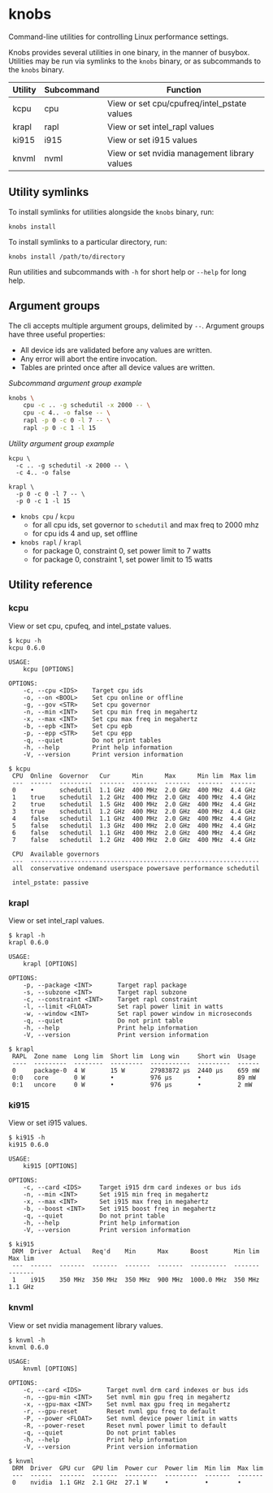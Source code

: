 # knobs

Command-line utilities for controlling Linux performance settings.

Knobs provides several utilities in one binary, in the manner of busybox.
Utilities may be run via symlinks to the `knobs` binary, or as subcommands
to the `knobs` binary.

| Utility  | Subcommand | Function                                     |
| -------- | ---------- | -------------------------------------------- |
| kcpu     | cpu        | View or set cpu/cpufreq/intel_pstate values  |
| krapl    | rapl       | View or set intel_rapl values                |
| ki915    | i915       | View or set i915 values                      |
| knvml    | nvml       | View or set nvidia management library values |

## Utility symlinks

To install symlinks for utilities alongside the `knobs` binary,
run:
```
knobs install
```
To install symlinks to a particular directory, run:
```
knobs install /path/to/directory
```
Run utilities and subcommands with `-h` for short help or `--help` for long help.

## Argument groups

The cli accepts multiple argument groups, delimited by `--`. Argument
groups have three useful properties:

- All device ids are validated before any values are written.
- Any error will abort the entire invocation.
- Tables are printed once after all device values are written.

_Subcommand argument group example_

```bash
knobs \
    cpu -c .. -g schedutil -x 2000 -- \
    cpu -c 4.. -o false -- \
    rapl -p 0 -c 0 -l 7 -- \
    rapl -p 0 -c 1 -l 15
```
_Utility argument group example_
```
kcpu \
  -c .. -g schedutil -x 2000 -- \
  -c 4.. -o false

krapl \
  -p 0 -c 0 -l 7 -- \
  -p 0 -c 1 -l 15
```

- `knobs cpu` / `kcpu`
    - for all cpu ids, set governor to `schedutil` and max freq to 2000 mhz
    - for cpu ids 4 and up, set offline
- `knobs rapl` / `krapl`
    - for package 0, constraint 0, set power limit to 7 watts
    - for package 0, constraint 1, set power limit to 15 watts

## Utility reference

### kcpu

View or set cpu, cpufeq, and intel_pstate values.

```
$ kcpu -h
kcpu 0.6.0

USAGE:
    kcpu [OPTIONS]

OPTIONS:
    -c, --cpu <IDS>    Target cpu ids
    -o, --on <BOOL>    Set cpu online or offline
    -g, --gov <STR>    Set cpu governor
    -n, --min <INT>    Set cpu min freq in megahertz
    -x, --max <INT>    Set cpu max freq in megahertz
    -b, --epb <INT>    Set cpu epb
    -p, --epp <STR>    Set cpu epp
    -q, --quiet        Do not print tables
    -h, --help         Print help information
    -V, --version      Print version information
```
```
$ kcpu
 CPU  Online  Governor   Cur      Min      Max      Min lim  Max lim
 ---  ------  ---------  -------  -------  -------  -------  -------
 0    •       schedutil  1.1 GHz  400 MHz  2.0 GHz  400 MHz  4.4 GHz
 1    true    schedutil  1.2 GHz  400 MHz  2.0 GHz  400 MHz  4.4 GHz
 2    true    schedutil  1.5 GHz  400 MHz  2.0 GHz  400 MHz  4.4 GHz
 3    true    schedutil  1.2 GHz  400 MHz  2.0 GHz  400 MHz  4.4 GHz
 4    false   schedutil  1.1 GHz  400 MHz  2.0 GHz  400 MHz  4.4 GHz
 5    false   schedutil  1.3 GHz  400 MHz  2.0 GHz  400 MHz  4.4 GHz
 6    false   schedutil  1.1 GHz  400 MHz  2.0 GHz  400 MHz  4.4 GHz
 7    false   schedutil  1.2 GHz  400 MHz  2.0 GHz  400 MHz  4.4 GHz

 CPU  Available governors
 ---  ---------------------------------------------------------------
 all  conservative ondemand userspace powersave performance schedutil

 intel_pstate: passive
```

### krapl

View or set intel_rapl values.

```
$ krapl -h
krapl 0.6.0

USAGE:
    krapl [OPTIONS]

OPTIONS:
    -p, --package <INT>       Target rapl package
    -s, --subzone <INT>       Target rapl subzone
    -c, --constraint <INT>    Target rapl constraint
    -l, --limit <FLOAT>       Set rapl power limit in watts
    -w, --window <INT>        Set rapl power window in microseconds
    -q, --quiet               Do not print table
    -h, --help                Print help information
    -V, --version             Print version information
```
```
$ krapl
 RAPL  Zone name  Long lim  Short lim  Long win     Short win  Usage
 ----  ---------  --------  ---------  -----------  ---------  ------
 0     package-0  4 W       15 W       27983872 μs  2440 μs    659 mW
 0:0   core       0 W       •          976 μs       •          89 mW
 0:1   uncore     0 W       •          976 μs       •          2 mW
```

### ki915

View or set i915 values.

```
$ ki915 -h
ki915 0.6.0

USAGE:
    ki915 [OPTIONS]

OPTIONS:
    -c, --card <IDS>     Target i915 drm card indexes or bus ids
    -n, --min <INT>      Set i915 min freq in megahertz
    -x, --max <INT>      Set i915 max freq in megahertz
    -b, --boost <INT>    Set i915 boost freq in megahertz
    -q, --quiet          Do not print table
    -h, --help           Print help information
    -V, --version        Print version information
```
```
$ ki915
 DRM  Driver  Actual   Req'd    Min      Max      Boost       Min lim  Max lim
 ---  ------  -------  -------  -------  -------  ----------  -------  -------
 1    i915    350 MHz  350 MHz  350 MHz  900 MHz  1000.0 MHz  350 MHz  1.1 GHz
```

### knvml

View or set nvidia management library values.

```
$ knvml -h
knvml 0.6.0

USAGE:
    knvml [OPTIONS]

OPTIONS:
    -c, --card <IDS>       Target nvml drm card indexes or bus ids
    -n, --gpu-min <INT>    Set nvml min gpu freq in megahertz
    -x, --gpu-max <INT>    Set nvml max gpu freq in megahertz
    -r, --gpu-reset        Reset nvml gpu freq to default
    -P, --power <FLOAT>    Set nvml device power limit in watts
    -R, --power-reset      Reset nvml power limit to default
    -q, --quiet            Do not print tables
    -h, --help             Print help information
    -V, --version          Print version information
```
```
$ knvml
 DRM  Driver  GPU cur  GPU lim  Power cur  Power lim  Min lim  Max lim
 ---  ------  -------  -------  ---------  ---------  -------  -------
 0    nvidia  1.1 GHz  2.1 GHz  27.1 W     •          •        •
```